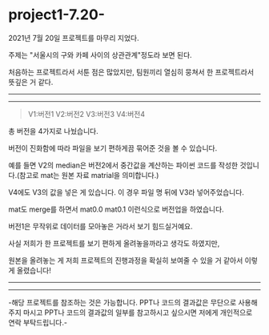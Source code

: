 # project1-7.20-

2021년 7월 20일 프로젝트를 마무리 지었다.

주제는 "서울시의 구와 카페 사이의 상관관계"정도라 보면 된다.

처음하는 프로젝트라서 서툰 점은 많았지만, 팀원끼리 열심히 뭉쳐서 한 프로젝트라서 뜻깊은 거 같다.


---------------------------------------------------------------------------------------------------
---------------------------------------------------------------------------------------------------

>V1:버전1
V2:버전2
V3:버전3
V4:버전4

총 버전을 4가지로 나눴습니다.

버전이 진화함에 따라 파일을 보기 편하게끔 묶어준 것을 볼 수 있습니다.

예를 들면 V2의 median은 버전2에서 중간값을 계산하는 파이썬 코드를 작성한 것입니다.(참고로 mat는 원본 자료 matrial을 의미합니다.)

V4에도 V3의 값을 넣은 게 있습니다. 이 경우 파일 명 뒤에 V3라 넣어주었습니다.

mat도 merge를 하면서 mat0.0 mat0.1 이런식으로 버전업을 하였습니다.

버전1은 무작위로 데이터를 모아놓은 거라서 보기 힘드실거예요.

사실 저희가 한 프로젝트를 보기 편하게 올려놓을까라고 생각도 하였지만,

원본을 올려놓는 게 저희 프로젝트의 진행과정을 확실히 보여줄 수 있을 거 같아서 이렇게 올렸습니다!


---------------------------------------------------------------------------------------------------
---------------------------------------------------------------------------------------------------



-해당 프로젝트를 참조하는 것은 가능합니다. PPT나 코드의 결과값은 무단으로 사용해주지 마시고 PPT나 코드의 결과값의 일부를 참고하시고 싶으시면 저에게 개인적으로 연락 부탁드립니다.-
